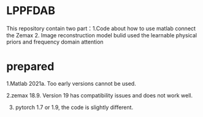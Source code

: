 # LPPFDAB
This repository contain two part：1.Code about how to use matlab connect the Zemax 2. Image reconstruction model bulid used the learnable physical priors and frequency domain attention 
# prepared
1.Matlab 2021a. Too early versions cannot be used. 

2.zemax 18.9. Version 19 has compatibility issues and does not work well.

3. pytorch 1.7 or 1.9, the code is slightly different.
